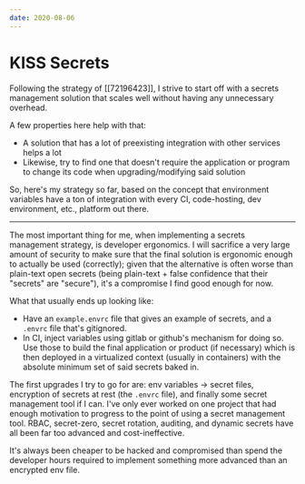 ```yaml
---
date: 2020-08-06
---
```


# KISS Secrets

Following the strategy of [[72196423]], I strive to start off with a secrets management solution that scales well without having any unnecessary overhead.

A few properties here help with that:

- A solution that has a lot of preexisting integration with other services helps a lot
- Likewise, try to find one that doesn't require the application or program to change its code when upgrading/modifying said solution

So, here's my strategy so far, based on the concept that environment variables have a ton of integration with every CI, code-hosting, dev environment, etc., platform out there.

---

The most important thing for me, when implementing a secrets management strategy, is developer ergonomics.
I will sacrifice a very large amount of security to make sure that the final solution is ergonomic enough to actually be used (correctly); given that the alternative is often worse than plain-text open secrets (being plain-text + false confidence that their "secrets" are "secure"), it's a compromise I find good enough for now.

What that usually ends up looking like:

- Have an `example.envrc` file that gives an example of secrets, and a `.envrc` file that's gitignored.
- In CI, inject variables using gitlab or github's mechanism for doing so.
  Use those to build the final application or product (if necessary) which is then deployed in a virtualized context (usually in containers) with the absolute minimum set of said secrets baked in.

The first upgrades I try to go for are: env variables -> secret files, encryption of secrets at rest (the `.envrc` file), and finally some secret management tool if I can.
I've only ever worked on one project that had enough motivation to progress to the point of using a secret management tool.
RBAC, secret-zero, secret rotation, auditing, and dynamic secrets have all been far too advanced and cost-ineffective.

It's always been cheaper to be hacked and compromised than spend the developer hours required to implement something more advanced than an encrypted env file.
